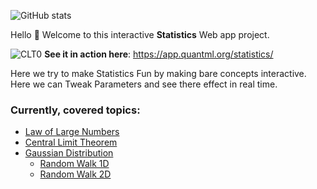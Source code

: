 ![GitHub stats](https://github-readme-stats.vercel.app/api?username=yuvraj97&show_icons=true&theme=radical&include_all_commits=true&count_private=true)

Hello 👋 Welcome to this interactive **Statistics** Web app project.

![CLT0](./img/CLT.gif)
**See it in action here**: https://app.quantml.org/statistics/

Here we try to make Statistics Fun by making bare concepts interactive.  
Here we can Tweak Parameters and see there effect in real time.  

### Currently, covered topics:

- [Law of Large Numbers](https://app.quantml.org/statistics/?ch=Weak-Law-of-Large-Numbers&dist=Normal+distribution)
- [Central Limit Theorem](https://app.quantml.org/statistics/?ch=Central-Limit-Theorem&dist=Normal+distribution)
- [Gaussian Distribution](https://app.quantml.org/statistics/?ch=Gaussian-Distribution&topic=Random+walk+1D)
    - [Random Walk 1D](https://app.quantml.org/statistics/?ch=Gaussian-Distribution&topic=Random+walk+1D)
    - [Random Walk 2D](https://app.quantml.org/statistics/?ch=Gaussian-Distribution&topic=Random+walk+2D)

